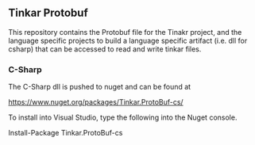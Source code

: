 ## Tinkar Protobuf

This repository contains the Protobuf file for the Tinakr project,
and the language specific projects to build a language specific artifact (i.e. dll for csharp)
that can be accessed to read and write tinkar files.

### C-Sharp
The C-Sharp dll is pushed to nuget and can be found at

https://www.nuget.org/packages/Tinkar.ProtoBuf-cs/

To install into Visual Studio, type the following into the Nuget console.

Install-Package Tinkar.ProtoBuf-cs

